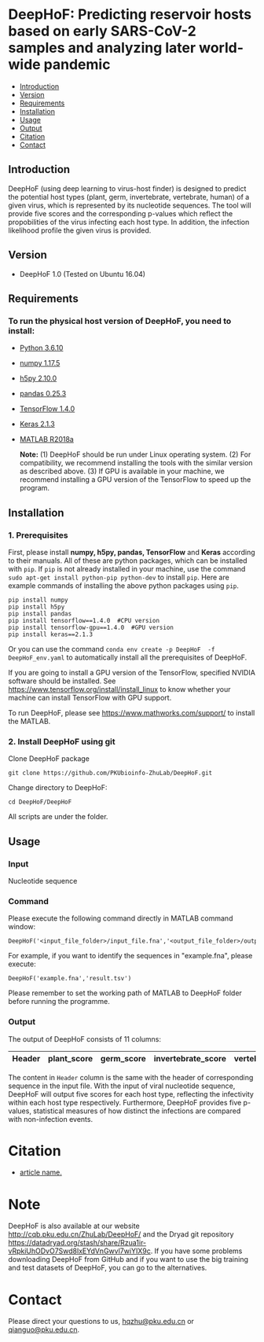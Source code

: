 # DeepHoF: Predicting reservoir hosts based on early SARS-CoV-2 samples and analyzing later world-wide pandemic

* [Introduction](#introduction)
* [Version](#version)
* [Requirements](#requirements)
* [Installation](#installation)
* [Usage](#usage)
* [Output](#output)
* [Citation](#citation)
* [Contact](#contact)
    

## Introduction

DeepHoF (using deep learning to virus-host finder) is designed to predict the potential host types (plant, germ, invertebrate, vertebrate, human) of a given virus, which is represented by its nucleotide sequences. The tool will provide five scores and the corresponding p-values which reflect the propobilities of the virus infecting each host type. In addition, the infection likelihood profile the given virus is provided.

## Version
+ DeepHoF 1.0 (Tested on Ubuntu 16.04)

## Requirements
### To run the physical host version of DeepHoF, you need to install:
+ [Python 3.6.10](https://www.python.org/)
+ [numpy 1.17.5](http://www.numpy.org/)
+ [h5py 2.10.0](http://www.h5py.org/)
+ [pandas 0.25.3](https://pandas.pydata.org/)
+ [TensorFlow 1.4.0](https://www.tensorflow.org/)
+ [Keras 2.1.3](https://keras.io/)
+ [MATLAB R2018a](https://www.mathworks.com/products/matlab.html)

  **Note:**
(1) DeepHoF should be run under Linux operating system.
(2) For compatibility, we recommend installing the tools with the similar version as described above.
(3) If GPU is available in your machine, we recommend installing a GPU version of the TensorFlow to speed up the program.


## Installation

### 1. Prerequisites
  
  First, please install **numpy, h5py, pandas, TensorFlow** and **Keras** according to their manuals. All of these are python packages, which can be installed with ``pip``. If ``pip`` is not already installed in your machine, use the command ``sudo apt-get install python-pip python-dev`` to install ``pip``. Here are example commands of installing the above python packages using ``pip``.
    
    pip install numpy
    pip install h5py
    pip install pandas
    pip install tensorflow==1.4.0  #CPU version
    pip install tensorflow-gpu==1.4.0  #GPU version
    pip install keras==2.1.3

  Or you can use the command ``conda env create -p DeepHoF  -f DeepHoF_env.yaml`` to automatically install all the prerequisites of DeepHoF.
    
  If you are going to install a GPU version of the TensorFlow, specified NVIDIA software should be installed. See https://www.tensorflow.org/install/install_linux to know whether your machine can install TensorFlow with GPU support.  

    
  To run DeepHoF, please  see https://www.mathworks.com/support/ to install the MATLAB.  
  
### 2. Install DeepHoF using git
  
  Clone DeepHoF package
  
    git clone https://github.com/PKUbioinfo-ZhuLab/DeepHoF.git
    
  Change directory to DeepHoF:
  
    cd DeepHoF/DeepHoF
    
  All scripts are under the folder.
  

## Usage

### Input

  Nucleotide sequence
  
### Command

  Please execute the following command directly in MATLAB command window:
  
    DeepHoF('<input_file_folder>/input_file.fna','<output_file_folder>/output_file.tsv')
    
  For example, if you want to identify the sequences in "example.fna", please execute:
  
    DeepHoF('example.fna','result.tsv')
    
  Please remember to set the working path of MATLAB to DeepHoF folder before running the programme.
  
### Output

The output of DeepHoF consists of 11 columns:

Header | plant_score | germ_score | invertebrate_score | vertebrate_score | human_score | plant_pvalue | germ_pvalue | invertebrate_pvalue | vertebrate_pvalue | human_pvalue |
------ | ----------- | ---------- | ------------------ | ---------------- | ----------- | ------------ | ----------- | ------------------- | ----------------- | ------------ |

The content in `Header` column is the same with the header of corresponding sequence in the input file. With the input of viral nucleotide sequence, DeepHoF will output five scores for each host type, reflecting the infectivity within each host type respectively. Furthermore, DeepHoF provides five p-values, statistical measures of how distinct the infections are compared with non-infection events.



# Citation
+ [article name.](link)


# Note
DeepHoF is also available at our website http://cqb.pku.edu.cn/ZhuLab/DeepHoF/ and the Dryad git repository https://datadryad.org/stash/share/Rzua1ir-vRpkiUhODvO7Swd8lxEYdVnGwvl7wiYIX9c. If you have some problems downloading DeepHoF from GitHub and if you want to use the big training and test datasets of DeepHoF, you can go to the alternatives. 


# Contact
Please direct your questions to us, hqzhu@pku.edu.cn or qianguo@pku.edu.cn.



